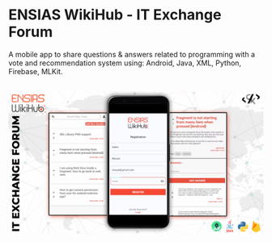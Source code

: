 # ENSIAS WikiHub - IT Exchange Forum

A mobile app to share questions & answers related to programming with a vote and recommendation system using: Android, Java, XML, Python, Firebase, MLKit.

<p align="center">
  <br />

<img  src="ENSIASWikiHub.jpg" width="800px" >
</p>
